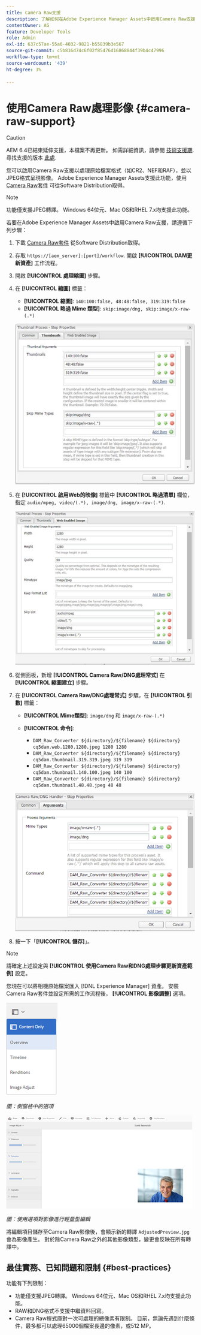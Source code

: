 ```yaml
---
title: Camera Raw支援
description: 了解如何在Adobe Experience Manager Assets中啟用Camera Raw支援。
contentOwner: AG
feature: Developer Tools
role: Admin
exl-id: 637c57ae-55a6-4032-9821-b55839b3e567
source-git-commit: c5b816d74c6f02f85476d16868844f39b4c47996
workflow-type: tm+mt
source-wordcount: '439'
ht-degree: 3%

---
```


# 使用Camera Raw處理影像 {#camera-raw-support}

>[!CAUTION]
>
>AEM 6.4已結束延伸支援，本檔案不再更新。 如需詳細資訊，請參閱 [技術支援期](https://helpx.adobe.com//tw/support/programs/eol-matrix.html). 尋找支援的版本 [此處](https://experienceleague.adobe.com/docs/).

您可以啟用Camera Raw支援以處理原始檔案格式（如CR2、NEF和RAF），並以JPEG格式呈現影像。 Adobe Experience Manager Assets支援此功能，使用 [Camera Raw套件](https://experience.adobe.com/#/downloads/content/software-distribution/en/aem.html?package=/content/software-distribution/en/details.html/content/dam/aem/public/adobe/packages/aem630/product/assets/aem-assets-cameraraw-pkg) 可從Software Distribution取得。

>[!NOTE]
>
>功能僅支援JPEG轉譯。 Windows 64位元、Mac OS和RHEL 7.x均支援此功能。

若要在Adobe Experience Manager Assets中啟用Camera Raw支援，請遵循下列步驟：

1. 下載 [Camera Raw套件](https://experience.adobe.com/#/downloads/content/software-distribution/en/aem.html?package=/content/software-distribution/en/details.html/content/dam/aem/public/adobe/packages/aem630/product/assets/aem-assets-cameraraw-pkg) 從Software Distribution取得。

1. 存取 `https://[aem_server]:[port]/workflow`. 開啟 **[!UICONTROL DAM更新資產]** 工作流程。

1. 開啟 **[!UICONTROL 處理縮圖]** 步驟。

1. 在 **[!UICONTROL 縮圖]** 標籤：

   * **[!UICONTROL 縮圖]**: `140:100:false, 48:48:false, 319:319:false`
   * **[!UICONTROL 略過 Mime 類型]**: `skip:image/dng, skip:image/x-raw-(.*)`

   ![奇利馬奇](assets/chlimage_1-334.png)

1. 在 **[!UICONTROL 啟用Web的映像]** 標籤中 **[!UICONTROL 略過清單]** 欄位，指定 `audio/mpeg, video/(.*), image/dng, image/x-raw-(.*)`.

   ![奇利馬奇](assets/chlimage_1-335.png)

1. 從側面板，新增 **[!UICONTROL Camera Raw/DNG處理常式]** 在 **[!UICONTROL 縮圖建立]** 步驟。

1. 在 **[!UICONTROL Camera Raw/DNG處理常式]** 步驟，在 **[!UICONTROL 引數]** 標籤：

   * **[!UICONTROL Mime類型]**: `image/dng` 和 `image/x-raw-(.*)`
   * **[!UICONTROL 命令]**:

      * `DAM_Raw_Converter ${directory}/${filename} ${directory} cq5dam.web.1280.1280.jpeg 1280 1280`
      * `DAM_Raw_Converter ${directory}/${filename} ${directory} cq5dam.thumbnail.319.319.jpeg 319 319`
      * `DAM_Raw_Converter ${directory}/${filename} ${directory} cq5dam.thumbnail.140.100.jpeg 140 100`
      * `DAM_Raw_Converter ${directory}/${filename} ${directory} cq5dam.thumbnail.48.48.jpeg 48 48`

   ![chlimage_1-336](assets/chlimage_1-336.png)

1. 按一下「**[!UICONTROL 儲存]**」。

>[!NOTE]
>
>請確定上述設定與 **[!UICONTROL 使用Camera Raw和DNG處理步驟更新資產範例]** 設定。

您現在可以將相機原始檔案匯入 [!DNL Experience Manager] 資產。 安裝Camera Raw套件並設定所需的工作流程後， **[!UICONTROL 影像調整]** 選項。

![chlimage_1-337](assets/chlimage_1-337.png)

*圖：側窗格中的選項*

![chlimage_1-338](assets/chlimage_1-338.png)

*圖：使用選項對影像進行輕量型編輯*

將編輯項目儲存至Camera Raw影像後，會顯示新的轉譯 `AdjustedPreview.jpg` 會為影像產生。 對於除Camera Raw之外的其他影像類型，變更會反映在所有轉譯中。

## 最佳實務、已知問題和限制 {#best-practices}

功能有下列限制：

* 功能僅支援JPEG轉譯。 Windows 64位元、Mac OS和RHEL 7.x均支援此功能。
* RAW和DNG格式不支援中繼資料回寫。
* Camera Raw程式庫對一次可處理的總像素有限制。 目前，無論先遇到什麼條件，最多都可以處理65000個檔案長邊的像素，或512 MP。
